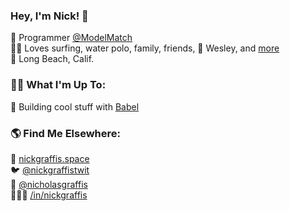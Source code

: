 
### Hey, I'm Nick! 👋
🤖 Programmer [@ModelMatch](https://github.com/modelmatch)<br>
🏄‍♂️ Loves surfing, water polo, family, friends, 🐶 Wesley, and [more](https://nickgraffis.space)<br>
📍 Long Beach, Calif.<br>

### 👨‍💻 What I'm Up To:
🤡 Building cool stuff with [Babel](https://github.com/https-github-com-steversonTong)

### 🌎 Find Me Elsewhere:
🚀 [nickgraffis.space](https://nickgraffis.space)<br>
🐦 [@nickgraffistwit](https://twitter.com/nickgraffistwit)<br>
📸 [@nicholasgraffis](https://www.instagram.com/nicholasgraffis/)<br>
👨🏻‍💼 [/in/nickgraffis](https://www.linkedin.com/in/nickgraffis/)<br>

<!--
**nickgraffis/nickgraffis** is a ✨ _special_ ✨ repository because its `README.md` (this file) appears on your GitHub profile.

Here are some ideas to get you started:

- 🔭 I’m currently working on ...
- 🌱 I’m currently learning ...
- 👯 I’m looking to collaborate on ...
- 🤔 I’m looking for help with ...
- 💬 Ask me about ...
- 📫 How to reach me: ...
- 😄 Pronouns: ...
- ⚡ Fun fact: ...
-->

